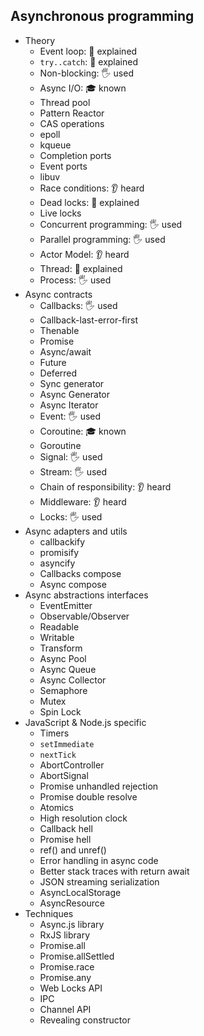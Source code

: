 ## Asynchronous programming

- Theory
  - Event loop: 🙋 explained
  - `try..catch`: 🙋 explained
  - Non-blocking: 🖐️ used
  - Async I/O: 🎓 known
  - Thread pool
  - Pattern Reactor
  - CAS operations
  - epoll
  - kqueue
  - Completion ports
  - Event ports
  - libuv
  - Race conditions: 👂 heard
  - Dead locks: 🙋 explained
  - Live locks
  - Concurrent programming: 🖐️ used
  - Parallel programming: 🖐️ used
  - Actor Model: 👂 heard
  - Thread: 🙋 explained
  - Process: 🖐️ used
- Async contracts
  - Callbacks: 🖐️ used
  - Callback-last-error-first
  - Thenable
  - Promise
  - Async/await
  - Future
  - Deferred
  - Sync generator
  - Async Generator
  - Async Iterator
  - Event: 🖐️ used
  - Coroutine: 🎓 known
  - Goroutine
  - Signal: 🖐️ used
  - Stream: 🖐️ used
  - Chain of responsibility: 👂 heard
  - Middleware: 👂 heard
  - Locks: 🖐️ used
- Async adapters and utils
  - callbackify
  - promisify
  - asyncify
  - Callbacks compose
  - Async compose
- Async abstractions interfaces
  - EventEmitter
  - Observable/Observer
  - Readable
  - Writable
  - Transform
  - Async Pool
  - Async Queue
  - Async Collector
  - Semaphore
  - Mutex
  - Spin Lock
- JavaScript & Node.js specific
  - Timers
  - `setImmediate`
  - `nextTick`
  - AbortController
  - AbortSignal
  - Promise unhandled rejection
  - Promise double resolve
  - Atomics
  - High resolution clock
  - Callback hell
  - Promise hell
  - ref() and unref()
  - Error handling in async code
  - Better stack traces with return await
  - JSON streaming serialization
  - AsyncLocalStorage
  - AsyncResource
- Techniques
  - Async.js library
  - RxJS library
  - Promise.all
  - Promise.allSettled
  - Promise.race
  - Promise.any
  - Web Locks API
  - IPC
  - Channel API
  - Revealing constructor
